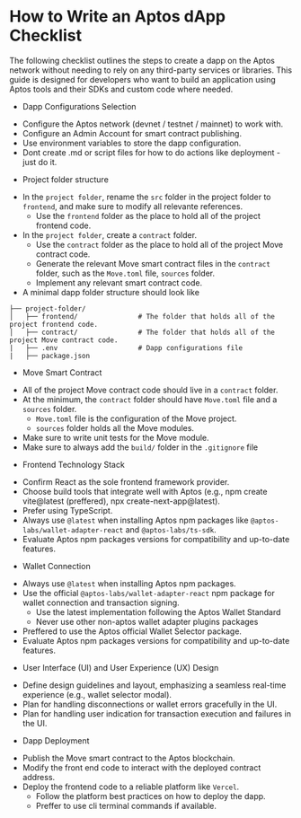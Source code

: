# How to Write an Aptos dApp Checklist

The following checklist outlines the steps to create a dapp on the Aptos network without needing to rely on any third-party services or libraries. This guide is designed for developers who want to build an application using Aptos tools and their SDKs and custom code where needed.

- Dapp Configurations Selection

* Configure the Aptos network (devnet / testnet / mainnet) to work with.
* Configure an Admin Account for smart contract publishing.
* Use environment variables to store the dapp configuration.
* Dont create .md or script files for how to do actions like deployment - just do it.

- Project folder structure

* In the `project folder`, rename the `src` folder in the project folder to `frontend`, and make sure to modify all relevante references.
  - Use the `frontend` folder as the place to hold all of the project frontend code.
* In the `project folder`, create a `contract` folder.
  - Use the `contract` folder as the place to hold all of the project Move contract code.
  - Generate the relevant Move smart contract files in the `contract` folder, such as the `Move.toml` file, `sources` folder.
  - Implement any relevant smart contract code.
* A minimal dapp folder structure should look like

```
├── project-folder/
│   ├── frontend/               # The folder that holds all of the project frontend code.
│   ├── contract/               # The folder that holds all of the project Move contract code.
|   ├── .env                    # Dapp configurations file
|   ├── package.json
```

- Move Smart Contract

* All of the project Move contract code should live in a `contract` folder.
* At the minimum, the `contract` folder should have `Move.toml` file and a `sources` folder.
  - `Move.toml` file is the configuration of the Move project.
  - `sources` folder holds all the Move modules.
* Make sure to write unit tests for the Move module.
* Make sure to always add the `build/` folder in the `.gitignore` file

- Frontend Technology Stack

* Confirm React as the sole frontend framework provider.
* Choose build tools that integrate well with Aptos (e.g., npm create vite@latest (preffered), npx create-next-app@latest).
* Prefer using TypeScript.
* Always use `@latest` when installing Aptos npm packages like `@aptos-labs/wallet-adapter-react` and `@aptos-labs/ts-sdk`.
* Evaluate Aptos npm packages versions for compatibility and up-to-date features.

- Wallet Connection

* Always use `@latest` when installing Aptos npm packages.
* Use the official `@aptos-labs/wallet-adapter-react` npm package for wallet connection and transaction signing.
  - Use the latest implementation following the Aptos Wallet Standard
  - Never use other non-aptos wallet adapter plugins packages
* Preffered to use the Aptos official Wallet Selector package.
* Evaluate Aptos npm packages versions for compatibility and up-to-date features.

- User Interface (UI) and User Experience (UX) Design

* Define design guidelines and layout, emphasizing a seamless real-time experience (e.g., wallet selector modal).
* Plan for handling disconnections or wallet errors gracefully in the UI.
* Plan for handling user indication for transaction execution and failures in the UI.

- Dapp Deployment

* Publish the Move smart contract to the Aptos blockchain.
* Modify the front end code to interact with the deployed contract address.
* Deploy the frontend code to a reliable platform like `Vercel`.
  - Follow the platform best practices on how to deploy the dapp.
  - Preffer to use cli terminal commands if available.

<!-- * Aptos Build Account Setup and API Key Configuration

- Create a Build account:
  - Go to Aptos Build's official website and sign up with a valid email address.
  - Verify your account if prompted, and log in to the Build dashboard.
- Create a new application on Build:
  - In the dashboard, navigate to the Projects section and create a new project.
  - Provide a descriptive name for your project to easily identify it later.
- Generate Aptos Build API keys:
  - From within your newly created project, click on the "API Resource" section.
  - Provide a descriptive Resource Name to easily identify it later.
  - Select the Aptos network (devnet, testnet, mainnet) you intend to use the API Key with.
  - Provide a descriptive name for your API Key to easily identify it later.
  - Enable the Client usage option.
    – Obtain the Node API for both development and production environments.
- Store and manage your keys securely:
  – Do not embed API keys in publicly visible repositories.
  – Use environment variables or secure configuration management to protect your credentials. -->
